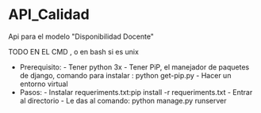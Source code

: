 # API_Calidad
Api para el modelo "Disponibilidad Docente"

TODO EN EL CMD , o en bash si es unix 
* Prerequisito:
      - Tener python 3x
      - Tener PiP, el manejador de paquetes de django, comando para instalar : python get-pip.py
      - Hacer un entorno virtual 
* Pasos: 
      - Instalar requeriments.txt:pip install -r requeriments.txt 
      - Entrar al directorio
      - Le das al comando: python manage.py runserver
